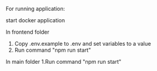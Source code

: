 
For running application:

start docker application

In frontend folder
1. Copy .env.example to .env and set variables to a value
2. Run command  "npm run start"

In main folder
1.Run command  "npm run start"

